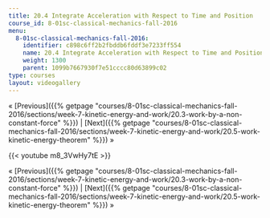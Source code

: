 ```yaml
---
title: 20.4 Integrate Acceleration with Respect to Time and Position
course_id: 8-01sc-classical-mechanics-fall-2016
menu:
  8-01sc-classical-mechanics-fall-2016:
    identifier: c898c6ff2b2fbddb6fddf3e7233ff554
    name: 20.4 Integrate Acceleration with Respect to Time and Position
    weight: 1300
    parent: 1099b7667930f7e51cccc80d63899c02
type: courses
layout: videogallery
---
```

« [Previous]({{% getpage "courses/8-01sc-classical-mechanics-fall-2016/sections/week-7-kinetic-energy-and-work/20.3-work-by-a-non-constant-force" %}}) | [Next]({{% getpage "courses/8-01sc-classical-mechanics-fall-2016/sections/week-7-kinetic-energy-and-work/20.5-work-kinetic-energy-theorem" %}}) »

{{< youtube m8\_3VwHy7tE >}}

« [Previous]({{% getpage "courses/8-01sc-classical-mechanics-fall-2016/sections/week-7-kinetic-energy-and-work/20.3-work-by-a-non-constant-force" %}}) | [Next]({{% getpage "courses/8-01sc-classical-mechanics-fall-2016/sections/week-7-kinetic-energy-and-work/20.5-work-kinetic-energy-theorem" %}}) »